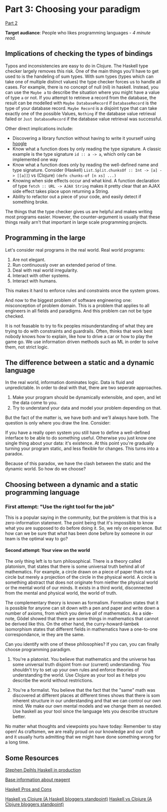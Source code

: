 [1]: http://www.stephendiehl.com/posts/production.html

[2]: http://ingesolvoll.github.io/2017/06/22/plain-react-vs-reagent.html

[3]: https://github.com/Gabriel439/post-rfc/blob/master/sotu.md

[4]: http://tech.frontrowed.com/2017/11/01/rhetoric-of-clojure-and-haskell/

[5]: http://www.lispcast.com/clojure-and-types

[6]: /blog/post?id=dynamic_vs_static_p2

[7]: https://www.haskell.org/hoogle/

# Part 3: Choosing your paradigm

[Part 2][6]

**Target audiance**: People who likes programming languages - *4 minute read.*

## Implications of checking the types of bindings

Typos and inconsistencies are easy to do in Clojure. The Haskell type checker
largely removes this risk. One of the main things you'll have to get used to is
the handeling of sum types. With sum types (types which can take one of
multiple distinct values) the type checker forces us to handle all cases. For
example, there is no concept of null (nil) in haskell. Instead, you can use the
`Maybe a` to describe the situation where you might have a value of type `a` or
not. If you attempt to retrieve a record from the database, the result can be
modelled with `Maybe DatabaseRecord` if `DatabaseRecord` is the type of your
database record. `Maybe Record` is a disjoint type that can take exactly one of
the possible Values, `Nothing` if the database value retrieval failed or `Just
DatabaseRecord` if the database value retrieval was successful.

Other direct implications include:

* Discovering a library function without having to write it yourself using
  [hoogle][7]
* Know what a function does by only reading the type signature. A classic
  example is the type signature `id :: a -> a`, which only can be implemented
  one way
* Know what a function does only by reading the well-defined name and type
  signature. Consider (Haskell) `List.Split.chunksOf :: Int -> [a] -> [[a]]`)
  vs (Clojure) `(defn chunks-of [n xs] ...)`
* Knowing when side effects occur and what kind. A function declaration of type
  `fetch :: URL -> AJAX String` makes it pretty clear that an AJAX side effect
  takes place upon returning a String.
* Ability to refactor out a piece of your code, and easily detect if something
  broke.

The things that the type checker gives us are helpful and makes writing most
programs easier. However, the counter-argument is usually that these things
really arn't that important in large scale programming projects.

## Programming in the large

Let's consider real programs in the real world. Real world programs:

1. Are not elegant.
2. Run continuously over an extended period of time.
3. Deal with real world irregularity.
4. Interact with other systems.
5. Interact with humans.

This makes it hard to enforce rules and constraints once the system grows.

And now to the biggest problem of software engineering one: misconception of
problem domain. This is a problem that applies to all engineers in all fields
and paradigms. And this problem can not be type checked.

It is not feasable to try to fix peoples misunderstanding of what they are
trying to do with constraints and guardrails. Often, thinks that work best
nobody knows how to explain, like how to drive a car or how to play the game
go. We use information driven methods such as ML in order to solve them, not
strict logic.

## The difference between a static and a dynamic language

In the real world, information dominates logic. Data is fluid and
unpredictable. In order to deal with that, there are two seperate approaches.

1. Make your program should be dynamically extensible, and open, and let the
   data come to you.
2. Try to understand your data and model your problem depending on that.

But the fact of the matter is, we have both and we'll always have both. The
question is only where you draw the line. Consider:

If you have a really open system you still have to define a well-defined
interface to be able to do something useful. Otherwise you just know one single
thing about your data: it's existence. At this point you're gradually turning
your program static, and less flexible for changes. This turns into a paradox.

Because of this paradox, we have the clash between the static and the dynamic
world. So how do we choose?

## Choosing between a dynamic and a static programming language

### First attempt: "Use the right tool for the job"

This is a popular saying in the community, but the problem is that this is a
zero-information statement. The point being that it's impossible to know what
you are supposed to do before doing it. So, we rely on experience. But how can
we be sure that what has been done before by someone in our team is the optimal
way to go?

#### Second attempt: Your view on the world

The only thing left is to turn philosophical. There is a theory called
platonism, that states that there is some universal truth behind all of
mathematics. For example, a circle drawn on a piece of paper thats not a circle
but merely a projection of the circle in the physical world. A circle is
something abstract that does not originate from niether the physical world or
the mental world of our minds. It exists in a third world, disconnected from
the mental and physical world, the world of truth.

The complementary theory is known as formalism. Formalism states that it is
possible for anyone can sit down with a pen and paper and write down a number
of axioms, from which you derive _all_ of mathematics. As a side-note, Gödel
showed that there are some things in mathematics that cannot be derived like
this. On the other hand, the curry-howard-lambek isomorphism states that
different fields in mathematics have a one-to-one correspondance, ie they are
the same.

Can you identify with one of these philosophies? If you can, you can finally
choose programming paradigm.

1. You're a platonist. You believe that mathematics and the universe has some
   universal truth disjoint from our (current) understanding. You shouldn't try
   to set up your own rules and enforce theories of understanding the world.
   Use Clojure as your tool as it helps you describe the world without
   restrictions.

2. You're a formalist. You believe that the fact that the "same" math was
   discovered at different places at different times shows that there is som
   inherent structure in our understanding and that we can control our own
   mind. We make our own mental models and we change them as needed. Use
   haskell as your tool since the language lets you describe structure better.

No matter what thoughts and viewpoints you have today: Remember to stay open!
As craftsmen, we are really proud on our knowledge and our craft and it usually
hurts admitting that we might have done something wrong for a long time.

## Some Resources

[Stephen Deihls Haskell in production][1]

[Base information about reagent][2]

[Haskell Pros and Cons][3]

[Haskell vs Clojure (A Haskell bloggers standpoint)][4]
[Haskell vs Clojure (A Clojure bloggers standpoint)][5]
